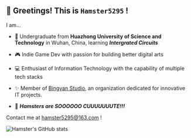 ## 👋 Greetings! This is `Hamster5295` !
I am...  
* 📖 Undergraduate from **Huazhong University of Science and Technology** in Wuhan, China, learning ***Intergrated Circuits***

* 🎮 Indie Game Dev with passion for building better digital arts   

* 💻 Enthusiast of Information Technology with the capability of multiple tech stacks  

* ✨ Member of [Bingyan Studio](https://github.com/BingyanStudio), an organization dedicated for innovative IT projects.  
  
* 🐹 ***Hamsters are SOOOOOO CUUUUUUUTE!!!***

Contact me at <hamster5295@163.com> !  

  
![Hamster's GitHub stats](https://github-readme-stats.vercel.app/api?username=hamster5295&count_private=true)
